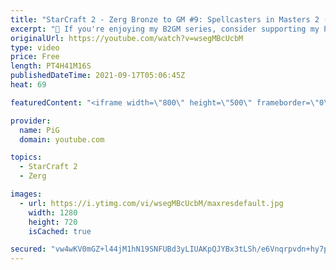 ```yaml
---
title: "StarCraft 2 - Zerg Bronze to GM #9: Spellcasters in Masters 2 (B2GM)"
excerpt: "🐷 If you're enjoying my B2GM series, consider supporting my Patreon: https://www.patreon.com/PiGSC2 0:00 Subscribe to PiG Random for Terran B2GM: https://www.youtube.com/c/PiGRandom 0:36 Masters 2 Spellcasters intro 2:21 Game 1 vs Protoss 22:03 Game 2 vs Protoss (incl. Infestor demo) 35:40 Rapid-fire"
originalUrl: https://youtube.com/watch?v=wsegMBcUcbM
type: video
price: Free
length: PT4H41M16S
publishedDateTime: 2021-09-17T05:06:45Z
heat: 69

featuredContent: "<iframe width=\"800\" height=\"500\" frameborder=\"0\" src=\"https://www.youtube.com/embed/wsegMBcUcbM\" allow=\"accelerometer; autoplay; encrypted-media; gyroscope; picture-in-picture\" allowfullscreen></iframe>"

provider:
  name: PiG
  domain: youtube.com

topics:
  - StarCraft 2
  - Zerg

images:
  - url: https://i.ytimg.com/vi/wsegMBcUcbM/maxresdefault.jpg
    width: 1280
    height: 720
    isCached: true

secured: "vw4wKV0mGZ+l44jM1hN19SNFUBd3yLIUAKpQJYBx3tLSh/e6Vnqrpvdn+hy7pn4zfLyykZVKoT6YSGozI4bmv62E7T9mTb8+T6/7PAXtPm1T3ZOItuVDxze+wshlD7GhUzfOHmdLzUv7r8jlsSPv/TaShE5INFhjx7lm3/yyjWB9KjdX4SEOjM1oiBSRgx8UhgbC8spQjiiRs7j05khi8m/E2FoIUkh1mM2EYrWpSJlYXA7q/vs6fewSUdWDiQRwWPZWlR3aBI3qw/uXBFOck3f2qlgyGnHGMj/gHRE0+x4kYiinGeTICNv/dX1NPAmrgsCm5PWYo+PLzyvTLtKVoo4q5qnzTDVyqqPMezbiRmFYl1j167NQeqrAAxixEdCWC/ZbdyLG98GKbme3rZQIrYodhtOLVln41NZYynuV6rI=;0uISPIMuId5Q53u3FYG9BA=="
---
```


